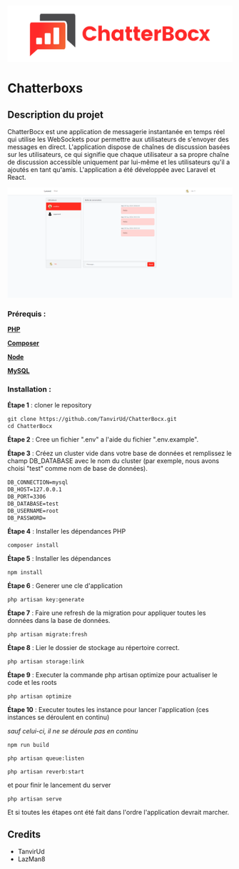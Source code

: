 <p align="center"><a href="" target="_blank"><img src="public/images/Logos/ChatterBocx-horizontal.png" width="700" alt="Laravel Logo"></a></p>

# Chatterboxs

## Description du projet

ChatterBocx est une application de messagerie instantanée en temps réel qui utilise les WebSockets pour permettre aux utilisateurs de s'envoyer des messages en direct. L'application dispose de chaînes de discussion basées sur les utilisateurs, ce qui signifie que chaque utilisateur a sa propre chaîne de discussion accessible uniquement par lui-même et les utilisateurs qu'il a ajoutés en tant qu'amis. L'application a été développée avec Laravel et React.


![ChatterBocx app demo image](public/images/ChatterBocs.png)

### Prérequis :

[**PHP**](https://www.php.net/downloads.php)

[**Composer**](https://getcomposer.org/download/)

[**Node**](https://nodejs.org/fr/download/package-manager)

[**MySQL**](https://www.mysql.com/fr/products/community/)


### Installation :  

**Étape 1** : cloner le repository

```shell
git clone https://github.com/TanvirUd/ChatterBocx.git
cd ChatterBocx
```

**Étape 2** : Cree un fichier ".env" a l'aide du fichier  ".env.example".

**Étape 3** : Créez un cluster vide dans votre base de données et remplissez le champ DB_DATABASE avec le nom du cluster (par exemple, nous avons choisi "test" comme nom de base de données).

```.env
DB_CONNECTION=mysql
DB_HOST=127.0.0.1
DB_PORT=3306
DB_DATABASE=test
DB_USERNAME=root
DB_PASSWORD=
```

**Étape 4** : Installer les dépendances PHP

```shell
composer install
```

**Étape 5** : Installer les dépendances

```shell
npm install
```

**Étape 6** : Generer une cle d'application

```shell
php artisan key:generate
```

**Étape 7** : Faire une refresh de la migration pour appliquer toutes les données dans la base de données.

```shell
php artisan migrate:fresh
```

**Étape 8** : Lier le dossier de stockage au répertoire correct.

```shell
php artisan storage:link
```

**Étape 9** : Executer la commande php artisan optimize pour actualiser le code et les roots

```shell
php artisan optimize
```

**Étape 10** :  Executer toutes les instance pour lancer l'application (ces instances se déroulent en continu)

*sauf celui-ci, il ne se déroule pas en continu*
```shell
npm run build
```

```shell
php artisan queue:listen
```

```shell
php artisan reverb:start
```

et pour finir le lancement du server

```shell
php artisan serve
```

Et si toutes les étapes ont été fait dans l'ordre l'application devrait marcher.

## Credits

- TanvirUd
- LazMan8
